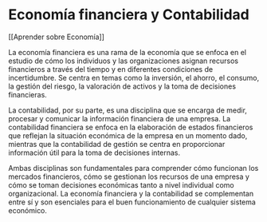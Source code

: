 # Economía financiera y Contabilidad

[[Aprender sobre Economía]]

La economía financiera es una rama de la economía que se enfoca en el estudio de cómo los individuos y las organizaciones asignan recursos financieros a través del tiempo y en diferentes condiciones de incertidumbre. Se centra en temas como la inversión, el ahorro, el consumo, la gestión del riesgo, la valoración de activos y la toma de decisiones financieras.

La contabilidad, por su parte, es una disciplina que se encarga de medir, procesar y comunicar la información financiera de una empresa. La contabilidad financiera se enfoca en la elaboración de estados financieros que reflejan la situación económica de la empresa en un momento dado, mientras que la contabilidad de gestión se centra en proporcionar información útil para la toma de decisiones internas.

Ambas disciplinas son fundamentales para comprender cómo funcionan los mercados financieros, cómo se gestionan los recursos de una empresa y cómo se toman decisiones económicas tanto a nivel individual como organizacional. La economía financiera y la contabilidad se complementan entre sí y son esenciales para el buen funcionamiento de cualquier sistema económico.
